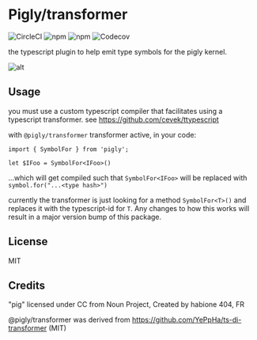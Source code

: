 # Pigly/transformer
![CircleCI](https://img.shields.io/circleci/build/github/pigly-di/pigly?token=abc123def456) ![npm](https://img.shields.io/npm/v/pigly) ![npm](https://img.shields.io/npm/dm/pigly) ![Codecov](https://img.shields.io/codecov/c/gh/pigly-di/pigly)

the typescript plugin to help emit type symbols for the pigly kernel. 

![alt](https://avatars0.githubusercontent.com/u/50213493?s=400&u=65942b405a979397a2c358366db85c3d06f521f5&v=4)

## Usage

you must use a custom typescript compiler that facilitates using a typescript transformer. see 
https://github.com/cevek/ttypescript

with `@pigly/transformer` transformer active, in your code: 

```
import { SymbolFor } from 'pigly';

let $IFoo = SymbolFor<IFoo>() 
```
...which will get compiled such that `SymbolFor<IFoo>` will be replaced with `symbol.for("...<type hash>")`

currently the transformer is just looking for a method `SymbolFor<T>()` and replaces it with the typescript-id for `T`. Any changes to how this works will result in a major version bump of this package. 

## License
MIT

## Credits

"pig" licensed under CC from Noun Project, Created by habione 404, FR 

@pigly/transformer was derived from https://github.com/YePpHa/ts-di-transformer  (MIT)